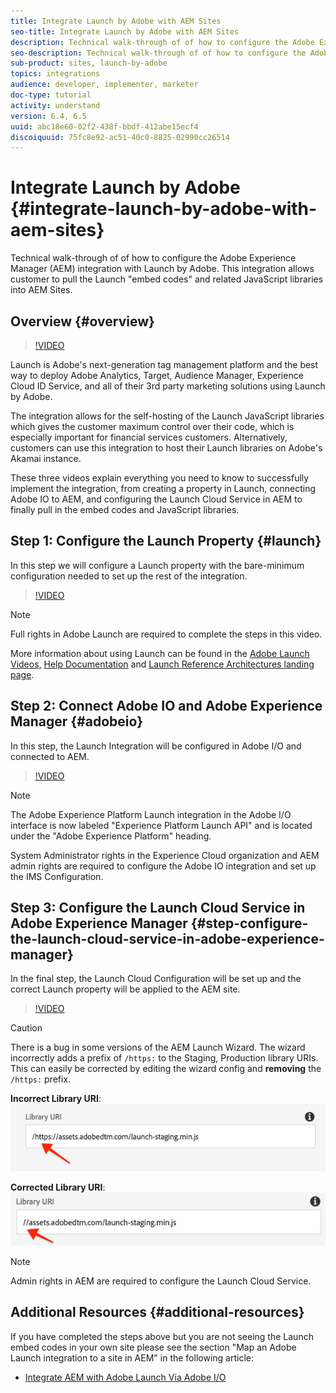 ```yaml
---
title: Integrate Launch by Adobe with AEM Sites
seo-title: Integrate Launch by Adobe with AEM Sites
description: Technical walk-through of of how to configure the Adobe Experience Manager integration with Launch by Adobe. This integration allows customer to pull the Launch "embed codes" and related JavaScript libraries into AEM Sites.
seo-description: Technical walk-through of of how to configure the Adobe Experience Manager integration with Launch by Adobe. This integration allows customer to pull the Launch "embed codes" and related JavaScript libraries into AEM Sites.
sub-product: sites, launch-by-adobe
topics: integrations
audience: developer, implementer, marketer
doc-type: tutorial
activity: understand
version: 6.4, 6.5
uuid: abc18e60-02f2-438f-bbdf-412abe15ecf4
discoiquuid: 75fc8e92-ac51-40c0-8825-02990cc26514
---
```


# Integrate Launch by Adobe {#integrate-launch-by-adobe-with-aem-sites}

Technical walk-through of of how to configure the Adobe Experience Manager (AEM) integration with Launch by Adobe. This integration allows customer to pull the Launch "embed codes" and related JavaScript libraries into AEM Sites.

## Overview {#overview}

>[!VIDEO](https://video.tv.adobe.com/v/21982/?quality=12&learn=on)

Launch is Adobe's next-generation tag management platform and the best way to deploy Adobe Analytics, Target, Audience Manager, Experience Cloud ID Service, and all of their 3rd party marketing solutions using Launch by Adobe.

The integration allows for the self-hosting of the Launch JavaScript libraries which gives the customer maximum control over their code, which is especially important for financial services customers. Alternatively, customers can use this integration to host their Launch libraries on Adobe's Akamai instance.

These three videos explain everything you need to know to successfully implement the integration, from creating a property in Launch, connecting Adobe IO to AEM, and configuring the Launch Cloud Service in AEM to finally pull in the embed codes and JavaScript libraries.

## Step 1: Configure the Launch Property {#launch}

In this step we will configure a Launch property with the bare-minimum configuration needed to set up the rest of the integration.

>[!VIDEO](https://video.tv.adobe.com/v/21984/?quality=12&learn=on)

>[!NOTE]
>
>Full rights in Adobe Launch are required to complete the steps in this video.
>
>More information about using Launch can be found in the [Adobe Launch Videos,](https://docs.adobe.com/content/help/en/launch/using/intro/get-started/videos.html) [Help Documentation](https://docs.adobe.com/content/help/en/launch/using/overview.html) and [Launch Reference Architectures landing page](https://helpx.adobe.com/experience-manager/kt/integration/using/launch-reference-architecture-guides.html).

## Step 2: Connect Adobe IO and Adobe Experience Manager {#adobeio}

In this step, the Launch Integration will be configured in Adobe I/O and connected to AEM.

>[!VIDEO](https://video.tv.adobe.com/v/21983/?quality=12&learn=on)

>[!NOTE]
>
>The Adobe Experience Platform Launch integration in the Adobe I/O interface is now labeled "Experience Platform Launch API" and is located under the "Adobe Experience Platform" heading.
>
>System Administrator rights in the Experience Cloud organization and AEM admin rights are required to configure the Adobe IO integration and set up the IMS Configuration.

## Step 3: Configure the Launch Cloud Service in Adobe Experience Manager {#step-configure-the-launch-cloud-service-in-adobe-experience-manager}

In the final step, the Launch Cloud Configuration will be set up and the correct Launch property will be applied to the AEM site.

>[!VIDEO](https://video.tv.adobe.com/v/21985/?quality=12&learn=on)

>[!CAUTION]
>
> There is a bug in some versions of the AEM Launch Wizard. The wizard incorrectly adds a prefix of `/https:` to the Staging, Production library URIs. This can easily be corrected by editing the wizard config and **removing** the `/https:` prefix.
> 
> **Incorrect Library URI**: 
> ![Incorrect Library URI](assets/launch-wizard-incorrect.png)
>
> **Corrected Library URI**:
> ![Corrected Library URI](assets/launch-wizard-correct.png)

>[!NOTE]
>
>Admin rights in AEM are required to configure the Launch Cloud Service.

## Additional Resources {#additional-resources}

If you have completed the steps above but you are not seeing the Launch embed codes in your own site please see the section "Map an Adobe Launch integration to a site in AEM" in the following article:

* [Integrate AEM with Adobe Launch Via Adobe I/O](https://helpx.adobe.com/experience-manager/using/aem_launch_adobeio_integration.html)
